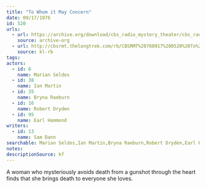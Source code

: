 ```yaml
---
title: "To Whom it May Concern"
date: 09/17/1976
id: 520
urls: 
  - url: https://archive.org/download/cbs_radio_mystery_theater/cbs_radio_mystery_theater-0501-0550.zip/cbs_radio_mystery_theater-0501-0550%2Fcbsrmt_0520_to_whom_it_may_concern.mp3
    source: archive-org
  - url: http://cbsrmt.thelongtrek.com/rb/CBSRMT%20760917%200520%20To%20Whom%20It%20May%20Concern_wbbm_rb__bithot.mp3
    source: kl-rb
tags: 
actors:  
  - id: 6
    name: Marian Seldes  
  - id: 38
    name: Ian Martin  
  - id: 35
    name: Bryna Raeburn  
  - id: 16
    name: Robert Dryden  
  - id: 95
    name: Earl Hammond
writers:  
  - id: 13
    name: Sam Dann
searchable: Marian Seldes,Ian Martin,Bryna Raeburn,Robert Dryden,Earl Hammond Sam Dann
notes: 
descriptionSource: kf
---
```

A woman who mysteriously avoids death from a gunshot through the heart finds that she brings death to everyone she loves.